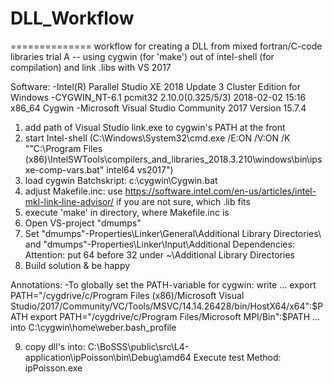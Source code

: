 # DLL_Workflow
==============
workflow for creating a DLL from mixed fortran/C-code libraries
trial A	-- using cygwin (for 'make') out of intel-shell (for compilation) and link .libs with VS 2017

Software:
-Intel(R) Parallel Studio XE 2018 Update 3 Cluster Edition for Windows
-CYGWIN_NT-6.1 pcmit32 2.10.0(0.325/5/3) 2018-02-02 15:16 x86_64 Cygwin
-Microsoft Visual Studio Community 2017 Version 15.7.4 

1.	add path of Visual Studio link.exe to cygwin's PATH at the front
2.	start Intel-shell (C:\Windows\System32\cmd.exe /E:ON /V:ON /K ""C:\Program Files (x86)\IntelSWTools\compilers_and_libraries_2018.3.210\windows\bin\ipsxe-comp-vars.bat" intel64 vs2017")
3.	load cygwin Batchskript: c:\cygwin\Cygwin.bat
4.	adjust Makefile.inc: use https://software.intel.com/en-us/articles/intel-mkl-link-line-advisor/ if you are not sure, which .lib fits
5.	execute 'make' in directory, where Makefile.inc is
6.	Open VS-project "dmumps"
7.	Set "dmumps"-Properties\Linker\General\Additional Library Directories\ and "dmumps"-Properties\Linker\Input\Additional Dependencies\:
	Attention: put 64 before 32 under ~\Additional Library Directories
8.	Build solution & be happy

Annotations:
-To globally set the PATH-variable for cygwin: write ...
export PATH="/cygdrive/c/Program Files (x86)/Microsoft Visual Studio/2017/Community/VC/Tools/MSVC/14.14.26428/bin/HostX64/x64":$PATH
export PATH="/cygdrive/c/Program Files/Microsoft MPI/Bin":$PATH
... into C:\cygwin\home\weber\.bash_profile

9.	copy dll's into: C:\BoSSS\public\src\L4-application\ipPoisson\bin\Debug\amd64
	Execute test Method: ipPoisson.exe
